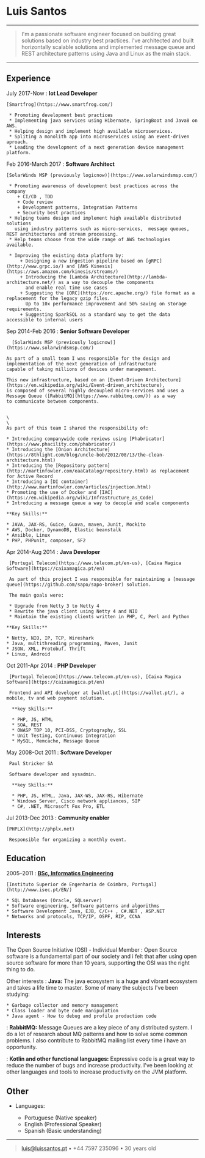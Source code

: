 Luis Santos
============

----

> I'm a passionate software engineer focused on building great solutions
> based on industry best practices. I've architected and built
> horizontally scalable solutions and implemented message queue and REST architecture patterns
> using Java and Linux as the main stack.
>


----

Experience
----------

July 2017-Now
:   **Iot Lead Developer**

    [Smartfrog](https://www.smartfrog.com/)

     * Promoting development best practices
     * Implementing java services using Hibernate, SpringBoot and Java8 on AWS.
     * Helping design and implement high available microservices.
     * Spliting a monolith app into microservices using an event-driven aproach.
     * Leading the development of a next generation device management platform.


     
Feb 2016-March 2017
:   **Software Architect**

    [SolarWinds MSP (previously logicnow)](https://www.solarwindsmsp.com/)

     * Promoting awareness of development best practices across the company
        + CI/CD , TDD
        + Code review
        + Development patterns, Integration Patterns
        + Security best practices
     * Helping teams design and implement high available distributed solutions
       using industry patterns such as micro-services,  message queues, REST architectures and stream processing.
     * Help teams choose from the wide range of AWS technologies available.

     * Improving the existing data platform by:
         + Designing a new ingestion pipeline based on [gRPC](http://www.grpc.io/) and [AWS Kinesis](https://aws.amazon.com/kinesis/streams/)
         + Introducing the [Lambda Architecture](http://lambda-architecture.net/) as a way to decouple the components
           and enable real time use cases
         + Suggesting the [ORC](https://orc.apache.org/) file format as a replacement for the legacy gzip files.
           Up to 10x performance improvement and 50% saving on storage requirements.
         + Suggesting SparkSQL as a standard way to get the data accessible to internal users



Sep 2014-Feb 2016
:   **Senior Software Developer**

      [SolarWinds MSP (previously logicnow)](https://www.solarwindsmsp.com/)

    As part of a small team I was responsible for the design and implementation of the next generation of infrastructure
    capable of taking millions of devices under management.

    This new infrastructure, based on an [Event-Driven Architecture](https://en.wikipedia.org/wiki/Event-driven_architecture),
    is composed of several highly decoupled micro-services and uses a Message Queue ([RabbitMQ](https://www.rabbitmq.com/)) as a way
    to communicate between components.


    \
    \
    As part of this team I shared the responsibility of:

    * Introducing companywide code reviews using [Phabricator](https://www.phacility.com/phabricator/)
    * Introducing the [Onion Architecture](https://8thlight.com/blog/uncle-bob/2012/08/13/the-clean-architecture.html)
    * Introducing the [Repository pattern](http://martinfowler.com/eaaCatalog/repository.html) as replacement for Active Record
    * Introducing a [DI container](http://www.martinfowler.com/articles/injection.html)
    * Promoting the use of Docker and [IAC](https://en.wikipedia.org/wiki/Infrastructure_as_Code)
    * Introducing a message queue a way to decople and scale components

    **Key Skills:**

    * JAVA, JAX-RS, Guice, Guava, maven, Junit, Mockito
    * AWS, Docker, DynamoDB, Elastic beanstalk
    * Ansible, Linux
    * PHP, PHPunit, composer, SF2


Apr 2014-Aug 2014
 :   **Java Developer**

     [Portugal Telecom](https://www.telecom.pt/en-us), [Caixa Magica Software](https://caixamagica.pt/en)

     As part of this project I was responsible for maintaining a [message queue](https://github.com/sapo/sapo-broker) solution.

     The main goals were:

     * Upgrade from Netty 3 to Netty 4
     * Rewrite the java client using Netty 4 and NIO
     * Maintain the existing clients written in PHP, C, Perl and Python

    **Key Skills:**

    * Netty, NIO, IP, TCP, Wireshark
    * Java, multithreading programming, Maven, Junit
    * JSON, XML, Protobuf, Thrift
    * Linux, Android



Oct 2011-Apr 2014
 :   **PHP Developer**

     [Portugal Telecom](https://www.telecom.pt/en-us), [Caixa Magica Software](https://caixamagica.pt/en)

     Frontend and API developer at [wallet.pt](https://wallet.pt/), a mobile, tv and web payment solution.

      **key Skills:**

      * PHP, JS, HTML
      * SOA, REST
      * OWASP TOP 10, PCI-DSS, Cryptography, SSL
      * Unit Testing, Continuous Integration
      * MySQL, Memcache, Message Queue

May 2008-Oct 2011
 :   **Software Developer**

     Paul Stricker SA

     Software developer and sysadmin.

      **key Skills:**

      * PHP, JS, HTML, Java, JAX-WS, JAX-RS, Hibernate
      * Windows Server, Cisco network appliances, SIP
      * C#, .NET, Microsoft Fox Pro, ETL

Jul 2013-Dec 2013
 :   **Community enabler**

    [PHPLX](http://phplx.net)

     Responsible for organizing a monthly event.



Education
---------

2005–2011
:   **[BSc, Informatics Engineering](http://cv.luissantos.pt/ECTSCatalogue_deis.pdf)**

    [Instituto Superior de Engenharia de Coimbra, Portugal](http://www.isec.pt/EN/)

    * SQL Databases (Oracle, SQLserver)
    * Software engineering, Software patterns and algorithms
    * Software Development Java, EJB, C/C++ , C#.NET , ASP.NET
    * Networks and protocols, TCP/IP, OSPF, RIP, CCNA


Interests
--------------------

The Open Source Initiative (OSI) - Individual Member
:   Open Source software is a fundamental part of our society and i felt that
    after using open source software for more than 10 years, supporting the OSI
    was the right thing to do.




Other interests
:   **Java:** The java ecosystem is a huge and vibrant ecosystem and takes a life
    time to master. Some of many the subjects I've been studying:

    * Garbage collector and memory management
    * Class loader and byte code manipulation
    * Java agent - How to debug and profile production code

:   **RabbitMQ:** Message Queues are a key piece of any distributed system. I do a lot of research
    about MQ patterns and how to solve some common problems.
    I also contribute to RabbitMQ mailing list every time i have an opportunity.

:   **Kotlin and other functional languages:** Expressive code is a great way to reduce the number of bugs
    and increase productivity. I've been looking at other languages and tools to increase productivity
    on the JVM platform.



Other
----------------------------------------

* Languages:

     * Portuguese (Native speaker)
     * English (Professional Speaker)
     * Spanish (Basic understanding)



----

> <luis@luissantos.pt> • +44 7597 235096  • 30 years old
